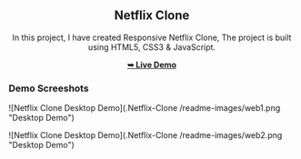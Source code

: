 <div align="center">
 
  <br />

  <h2 align="center">Netflix Clone</h2>

  In this project, I have created Responsive Netflix Clone, The project is built using HTML5, CSS3 & JavaScript.

  <a href="https://bhupeshxd.github.io/Netflix-Clone/"><strong>➥ Live Demo</strong></a>

</div>

### Demo Screeshots

![Netflix Clone Desktop Demo](.Netflix-Clone
/readme-images/web1.png "Desktop Demo")

![Netflix Clone Desktop Demo](.Netflix-Clone
/readme-images/web2.png "Desktop Demo")

